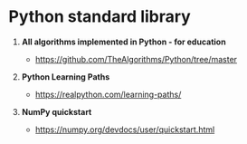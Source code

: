 # Python standard library

1. **All algorithms implemented in Python - for education**
   * https://github.com/TheAlgorithms/Python/tree/master

2. **Python Learning Paths**
   * https://realpython.com/learning-paths/
     
3. **NumPy quickstart**
   * https://numpy.org/devdocs/user/quickstart.html
